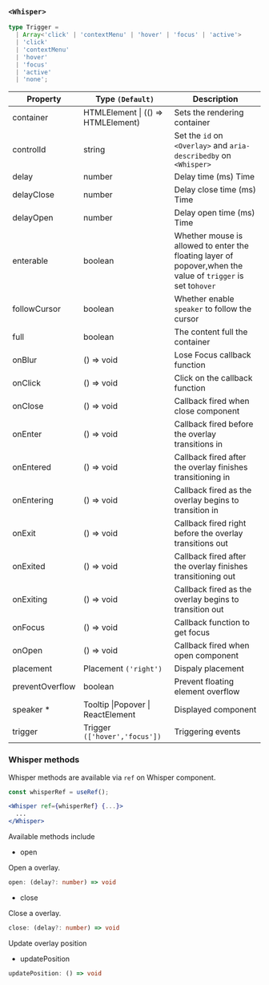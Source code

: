 ### `<Whisper>`

```ts
type Trigger =
  | Array<'click' | 'contextMenu' | 'hover' | 'focus' | 'active'>
  | 'click'
  | 'contextMenu'
  | 'hover'
  | 'focus'
  | 'active'
  | 'none';
```

| Property        | Type `(Default)`                          | Description                                                                                                  |
| --------------- | ----------------------------------------- | ------------------------------------------------------------------------------------------------------------ |
| container       | HTMLElement &#124; (() => HTMLElement)    | Sets the rendering container                                                                                 |
| controlId       | string                                    | Set the `id` on `<Overlay>` and `aria-describedby` on `<Whisper>`                                            |
| delay           | number                                    | Delay time (ms) Time                                                                                         |
| delayClose      | number                                    | Delay close time (ms) Time                                                                                   |
| delayOpen       | number                                    | Delay open time (ms) Time                                                                                    |
| enterable       | boolean                                   | Whether mouse is allowed to enter the floating layer of popover,when the value of `trigger` is set to`hover` |
| followCursor    | boolean                                   | Whether enable `speaker` to follow the cursor                                                                |
| full            | boolean                                   | The content full the container                                                                               |
| onBlur          | () => void                                | Lose Focus callback function                                                                                 |
| onClick         | () => void                                | Click on the callback function                                                                               |
| onClose         | () => void                                | Callback fired when close component                                                                          |
| onEnter         | () => void                                | Callback fired before the overlay transitions in                                                             |
| onEntered       | () => void                                | Callback fired after the overlay finishes transitioning in                                                   |
| onEntering      | () => void                                | Callback fired as the overlay begins to transition in                                                        |
| onExit          | () => void                                | Callback fired right before the overlay transitions out                                                      |
| onExited        | () => void                                | Callback fired after the overlay finishes transitioning out                                                  |
| onExiting       | () => void                                | Callback fired as the overlay begins to transition out                                                       |
| onFocus         | () => void                                | Callback function to get focus                                                                               |
| onOpen          | () => void                                | Callback fired when open component                                                                           |
| placement       | Placement `('right')`                     | Dispaly placement                                                                                            |
| preventOverflow | boolean                                   | Prevent floating element overflow                                                                            |
| speaker \*      | Tooltip &#124;Popover &#124; ReactElement | Displayed component                                                                                          |
| trigger         | Trigger `(['hover','focus'])`             | Triggering events                                                                                            |

### Whisper methods

Whisper methods are available via `ref` on Whisper component.

```jsx
const whisperRef = useRef();

<Whisper ref={whisperRef} {...}>
  ...
</Whisper>
```

Available methods include

- open

Open a overlay.

```ts
open: (delay?: number) => void
```

- close

Close a overlay.

```ts
close: (delay?: number) => void
```

Update overlay position

- updatePosition

```ts
updatePosition: () => void
```
